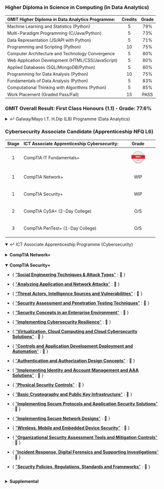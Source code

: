 ### Higher Diploma in Science in Computing (in Data Analytics)

| **GMIT Higher Diploma in Data Analytics Programme:**           | Credits | Grade   |
| :--------------------------------------------------------------|:-------:|:-------:|
| Machine Learning and Statistics (Python)                       | 5       | 79%     |
| Multi-Paradigm Programming (C/Java/Python)                     | 5       | 73%     |
| Data Representation (JS/API with Python)                       | 5       | 71%     |
| Programming and Scripting (Python)                             | 10      | 75%     |
| Computer Architecture and Technology Convergence               | 5       | 80%     |
| Web Application Development (HTML/CSS/JavaScript)              | 5       | 80%     |
| Applied Databases (SQL/MongoDB/Python)                         | 5       | 80%     |
| Programming for Data Analysis (Python)                         | 10      | 75%     |
| Fundamentals of Data Analysis (Python)                         | 5       | 83%     |
| Computational Thinking with Algorithms (Python)                | 5       | 85%     |
| Work Placement (Graded Pass/Fail)                              | 15      | PASS    |

### GMIT Overall Result: First Class Honours (1.1) - Grade: 77.6%

<details close>
	<summary>&#x21A9; Galway/Mayo I.T. H.Dip (L8) Programme (Data Analytics)</summary>

<!--
26/12/2021
"update repository ./mls-machine-learning-statistics - GMIT (Using Pandas with scikit-learn)."
-->
###### Machine Learning and Statistics { ["**mls**"](https://nbviewer.jupyter.org/github/SeanOhAileasa/mls-machine-learning-statistics/blob/main/mls-machine-learning-statistics.ipynb) : &#x1F4CC; } 

<!--
04/12/2021
"add repository ./mls-scikit-learn - An introduction to machine learning with scikit-learn."
-->
* { [``scikit-learn``](https://nbviewer.jupyter.org/github/SeanOhAileasa/mls-scikit-learn/blob/main/mls-scikit-learn.ipynb) : &#x1F6A7; }

	* { ["**Classification**"](https://nbviewer.org/github/SeanOhAileasa/pda-scikit-learn-classification/blob/main/pda-scikit-learn-classification.ipynb) : &#x1F6A7; }

	* { ["**Regression**"](https://nbviewer.org/github/SeanOhAileasa/mls-scikit-learn-regression/blob/main/mls-scikit-learn-regression.ipynb) : &#x1F6A7; }

	* { ["**Clustering**"](https://nbviewer.org/github/SeanOhAileasa/mls-scikit-learn-clustering/blob/main/mls-scikit-learn-clustering.ipynb) : &#x1F6A7; }

<!--
06/11/2021
"update repository ./mls-t-test - A t-test on some real-world data (sleep dataset). Overview of not just t-tests but an overview of the typical way to use statistics to do things like hypothesis testing (traditional old way of doing statistics)."
-->
* ``scipy-stats``
<!--
	* { ["**T-Test**"](https://nbviewer.org/github/SeanOhAileasa/mls-t-test/blob/main/mls-t-test.ipynb) : &#x1F6A7; }
-->
<!--
"add repository ./dcp-machine-learning-statistics - Statistical Thinking in Python (Part 1) (Graphical Exploratory Data Analysis)."
-->
* Supplemental Resources

	* { ["**DataCamp (Python)**"](https://nbviewer.org/github/SeanOhAileasa/dcp-python/blob/main/dcp-python.ipynb) : &#x1F6A7; } 

	* { ["**DataCamp (ML & Stats)**"](https://nbviewer.org/github/SeanOhAileasa/dcp-machine-learning-statistics/blob/main/dcp-machine-learning-statistics.ipynb) : &#x1F6A7; } 

<!--
"HOURS:1 - [README]: Complete and ready for submission."
-->
* End of Semester (Dec 2021):

	* { ["**Assessment**"](https://github.com/SeanOhAileasa/mls-scikit-learn-scipy-stats) : &#x1F4CC; }

<!--
09/01/2021
"update repository ./mpp-multi-paradigm-programming - GMIT Multi-Paradigm Programming module 30% MCS & written quiz completed."
-->
###### Multi-Paradigm Programming { ["**mpp**"](https://nbviewer.jupyter.org/github/SeanOhAileasa/mpp-multi-paradigm-programming/blob/main/mpp-multi-paradigm-programming.ipynb) : &#x1F4CC; }

<!--
20/12/2021
"update repository ./fubar-c - GMIT Multi-Paradigm Programming module Assessment: Link to repository mpp-multi-paradigm-programming."
-->
* { ["**C**"](https://nbviewer.jupyter.org/github/SeanOhAileasa/fubar-c/blob/main/fubar-c.ipynb) : &#x1F6A7; } 

<!--
"..."
-->
* { ["**Java**"](https://nbviewer.jupyter.org/github/SeanOhAileasa/fubar-java/blob/main/fubar-java.ipynb) : &#x1F6A7; }

<!--
22/12/2021
"update repository ./mpp-multi-paradigm-programming - GMIT Multi-Paradigm Programming module Assessment (Report) completed."
-->
* End of Semester (Dec 2021):

	* { ["**Assessment**"](https://nbviewer.org/github/SeanOhAileasa/mpp-multi-paradigm-programming/blob/main/mpp-multi-paradigm-programming.ipynb#Winter-21/22-Assessment) : &#x1F4CC; }

<!--
26/11/2021
"update repository ./drp-data-representation - Packages for APIs."
-->
###### Data Representation { ["**drp**"](https://nbviewer.jupyter.org/github/SeanOhAileasa/drp-data-representation/blob/main/drp-data-representation.ipynb) : &#x1F4CC; } 

<!--
05/01/2022
"update repository ./drp-app-server - Ooops password displayed (now changed). Updated: i. script db.py and ii. README."
-->
* { ["**App-server (``flask``)**"](https://nbviewer.org/github/SeanOhAileasa/drp-app-server/blob/main/drp-app-server.ipynb) : &#x1F4CC; }

<!--
26/11/2021
"update repository ./data-representation-courseware - Week 8 Quiz (Server side)." 
-->
* End of Semester (Dec 2021):

	* { ["**Assessment**"](https://github.com/SeanOhAileasa/data-representation-courseware) : &#x1F4CC; } 

###### Computational Thinking with Algorithms

<!--
22/05/2021
"update repository ./cta-analysing"
-->
* { ["**Analysing**"](https://nbviewer.jupyter.org/github/SeanOhAileasa/cta-analysing/blob/main/cta-analysing.ipynb) : &#x1F4CC; } 

<!-- 
23/08/2021
""
"update repository ./cta-recursion - Fix links."
-->
* { ["**Recursion**"](https://nbviewer.jupyter.org/github/SeanOhAileasa/cta-recursion/blob/main/cta-recursion.ipynb) : &#x1F4CC; } 

<!--
26/05/2021
"update repository ./cta-sorting"
-->
* { ["**Sorting**"](https://nbviewer.jupyter.org/github/SeanOhAileasa/cta-sorting/blob/main/cta-sorting.ipynb) : &#x1F4CC; } 

<!-- 
25/04/2021
"update repository ./cta-searching - Overview of binary search with performance comparison over linear search. Pseudocode along with iterative implementation (recursive implementation outstanding). Walkthrough of iterative and recursion approaches completed in Java."
-->
* { ["**Searching**"](https://nbviewer.jupyter.org/github/SeanOhAileasa/cta-searching/blob/main/cta-searching.ipynb) : &#x1F4CC; } 

<!--
26/05/2021
"add repository ./cta-benchmark-algorithms - Python application to benchmark five different sorting algorithms. In addition, the report introduces the algorithms chosen and discusses the results of the benchmarking process."
-->
* End of Semester (May 2021):

	* { ["**Project (pdf)**"](https://raw.githubusercontent.com/SeanOhAileasa/cta-benchmark-algorithms/main/Computational-Thinking-with-Algorithms-Project-2021.pdf) : &#x1F4CC; } 

		* { ["**Project (src)**"](https://github.com/SeanOhAileasa/cta-benchmark-algorithms) : &#x1F4CC; } 

###### Fundamentals of Data Analysis { ["**mls**"](https://nbviewer.jupyter.org/github/SeanOhAileasa/mls-machine-learning-statistics/blob/main/mls-machine-learning-statistics.ipynb) : &#x1F4CC; }

<!--
01/12/2021
"update repository ./fda-numerical - Exploratory Analysis."
-->
* Supplemental Resources

	* { ["**Numerical Reasoning**"](https://nbviewer.org/github/SeanOhAileasa/fda-numerical/blob/main/fda-numerical.ipynb) : &#x1F6A7; } 

* End of Semester (Dec 2020):

	* { ["**Tasks**"](https://nbviewer.jupyter.org/github/SeanOhAileasa/fda-tasks/blob/main/Fundamentals-of-Data-Analysis-Tasks-2020.ipynb) : &#x1F4CC; } 

	* { ["**Project**"](https://nbviewer.jupyter.org/github/SeanOhAileasa/fda-regression/blob/main/Fundamentals-of-Data-Analysis-Regression-2020.ipynb) : &#x1F4CC; } 

<!--
07/09/2021
"update repository ./fda-numerical - Simple averages."
-->

###### Programming for Data Analysis { ["**mls**"](https://nbviewer.jupyter.org/github/SeanOhAileasa/mls-machine-learning-statistics/blob/main/mls-machine-learning-statistics.ipynb) : &#x1F4CC; }

* End of Semester (Dec 2020):

	* { ["**Tasks**"](https://nbviewer.jupyter.org/github/SeanOhAileasa/pda-numpy-random/blob/main/Programming-for-Data-Analysis-Assignment-2020.ipynb) : &#x1F4CC; } 

	* { ["**Project**"](https://nbviewer.jupyter.org/github/SeanOhAileasa/pda-numpy-random-simulation/blob/main/Programming-for-Data-Analysis-Project-2020.ipynb) : &#x1F4CC; } 

###### Applied Databases

<!--
05/07/2021
"add repository ./adb-MySQL"
-->
* { ["**MySQL**"](https://nbviewer.org/github/SeanOhAileasa/adb-MySQL/blob/main/adb-MySQL.ipynb) : &#x1F4CC; }

<!--
06/07/2021
"add repository ./adb-mongodb"
-->
* { ["**MongoDB**"](https://nbviewer.org/github/SeanOhAileasa/adb-mongodb/blob/main/adb-mongodb.ipynb) : &#x1F4CC; }

* End of Semester (Aug 2020):

	* { ["**Project**"](https://github.com/SeanOhAileasa/adb-sql-mongodb) : &#x1F4CC; } 

</details>

### Cybersecurity Associate Candidate (Apprenticeship NFQ L6)

|Stage|**ICT Associate Apprenticeship Cybersecurity:**|&nbsp;&nbsp;&nbsp;&nbsp;&nbsp;&nbsp;&nbsp;&nbsp;Grade&nbsp;&nbsp;&nbsp;&nbsp;&nbsp;&nbsp;&nbsp;&nbsp;|
|:-----:| :-----------------------------------------------|:-----:|
| 1     | CompTIA IT Fundamentals+                        | [![PASS](https://github.com/SeanOhAileasa/SeanOhAileasa/blob/master/rc/comptia/comptia-it-fundamentals-itf-certification.png?raw=true)](https://www.credly.com/badges/d628d8c9-4469-47b1-98d3-cded57ab813b/public_url)|
| 1     | <br/>CompTIA Network+<br/><br/>                                |   WIP   |
| 1     | <br/>CompTIA Security+<br/><br/>                               |   WIP   |
| 2     | <br/>CompTIA CySA+ (2-Day College)<br/><br/>                   |   O/S   |
| 3     | <br/>CompTIA PenTest+ (1-Day College)<br/><br/>                |   O/S   |

<details open>
	<summary>&#x21A9; ICT Associate Apprenticeship Programme (Cybersecurity)</summary> <br/>

<details close>
	<summary><b>CompTIA Network+</b></summary>
<!--
21/01/2022
"add repository ./nkp-cloud-concepts - Cloud Concepts."
"add repository ./nkp-concepts-and-characteristics-of-networking - Concepts and Characteristics of Networking."
"add repository ./nkp-network-services - Network Services."
"add repository ./nkp-network-topologies - Network Topologies."
"add repository ./nkp-osi-layers - OSI Layers."
"add repository ./nkp-ports-and-protocols - Ports and Protocols."
"add repository ./nkp-subnetting-and-supernetting - Subnetting and Supernetting."
"add repository ./nkp-wireless-technologies - Wireless Technologies."
-->
<!--
22/01/2022
"add repository ./nkp-networking-devices - Networking Devices."
-->
<!--
24/01/2022
"add repository ./nkp-advanced-networking - Advanced Networking."
-->
<!--
25/01/2022
"add repository ./nkp-network-storage-virtualization - Network Storage and Virtualization."
-->
<!--
27/01/2022
"add repository ./nkp-wide-area-network - Wide Area Network."
"add repository ./nkp-documentation-diagram-types - Documentation and Diagram Types."
--->
<!--
02/02/2022
"add repository ./nkp-disaster-recovery - Disaster Recovery."
"add repository ./nkp-scanning-monitoring-patching - Scanning and Monitoring and Patching."
--->
<!--
05/02/2022
"add repository ./nkp-remote-access-methods - Remote Access Methods."
"add repository ./nkp-physical-security-devices - Physical Security Devices."
"add repository ./nkp-authentication-access-control - Authentication and Access Control."
--->
<!--
09/02/2022
"add repository ./nkp-wireless-security - Wireless Security."
-->
<!--
10/02/2022
"add repository ./nkp-network-attacks - Network Attacks"
"add repository ./nkp-network-device-hardening - Network Device Hardening."
--->
<!--
16/02/2022
"add repository ./nkp-mitigation-techniques - Mitigation Techniques."
-->
<!--
17/02/2022
"add repository ./nkp-network-service-issues - Network Service Issues."
"add repository ./nkp-network-troubleshooting - Network Troubleshooting."
-->
<!--
19/02/2022
"add repository ./nkp-network-troubleshooting-tools - Network Troubleshooting Tools."
"add repository ./nkp-wired-connectivity-issues - Wired Connectivity Issues."
"add repository ./nkp-cabling-solutions - Cabling Solutions."
"add repository ./nkp-wireless-connectivity-issues - Wireless Connectivity Issues."
"add repository ./nkp-policies-best-practice-guidelines - Policies and Best Practice Guidelines."
-->

<details open>
	<summary>Network Concepts &#x21A9;</summary>

- { ["**Ports and Protocols**"](https://github.com/SeanOhAileasa/nkp-ports-and-protocols) : &#x1F6A7; }

- { ["**OSI Layers**"](https://github.com/SeanOhAileasa/nkp-osi-layers) : &#x1F6A7; }

- { ["**Concepts and Characteristics of Networking**"](https://github.com/SeanOhAileasa/nkp-concepts-and-characteristics-of-networking) : &#x1F6A7; }

- { ["**Subnetting and Supernetting**"](https://github.com/SeanOhAileasa/nkp-subnetting-and-supernetting) : &#x1F6A7; }

- { ["**Network Topologies**"](https://github.com/SeanOhAileasa/nkp-network-topologies) : &#x1F6A7; }

- { ["**Wireless Technologies**"](https://github.com/SeanOhAileasa/nkp-wireless-technologies) : &#x1F6A7; }

- { ["**Cloud Concepts**"](https://github.com/SeanOhAileasa/nkp-cloud-concepts) : &#x1F6A7; }

- { ["**Network Services**"](https://github.com/SeanOhAileasa/nkp-network-services) : &#x1F6A7; }

- { ["**Cabling Solutions**"](https://github.com/SeanOhAileasa/nkp-cabling-solutions) : &#x1F6A7; }

<details close>
	<summary>Introduction to IP</summary>

- A Series of Moving Trucks <br/>
	- Road <br/>
		- Network Topology (Ethernet - DSL - Cable System) <br/>
	- Truck <br/>
		- Internet Protocol (IP) <br/>
			- OSI Layer 3 <br/>
				- Network <br/>
					- Routing Layer (IP Address - Router - Packet) <br/>
			- Ethernet Network <br/>
				- Ethernet Header <br/>
				- Ethernet Payload <br/>
					- IP Traffic <br/>
						- IP Payload <br/>
							- TCP (or UDP) [OSI Layer 4 - Transport] <br/>
								- TCP Payload <br/>
									- HTTP Data (ex. Web Browsing) <br/>
				- Ethernet Trailer <br/>
				![Image: Ethernet Network](https://github.com/SeanOhAileasa/SeanOhAileasa/blob/master/rc/nkp/ip-protocol-ethernet-network.png?raw=true) <br/>
	- Box <br/>
		- Encapsulated - Transmission Control Protocol (TCP) and User Datagram Protocol (UDP) <br/>
			- Multiplexing <br/>
				- Use Multiple Applications Simultaneously
		- Transmission Control Protocol (TCP) <br/>
		![Image: UDP](https://github.com/SeanOhAileasa/SeanOhAileasa/blob/master/rc/nkp/tcpiposi.png?raw=true) <br/>
			- Connection-oriented <br/>
				- Acknowledgement (``ACK``) <br/>
			- Reliable Delivery <br/>
				- Numbers the Data Sent <br/>
			- Flow Control <br/>
			![Image: TCP](https://github.com/SeanOhAileasa/SeanOhAileasa/blob/master/rc/nkp/tcp-data-ack.png?raw=true) <br/>	
		- User Datagram Protocol (UDP) <br/>
			- Connectionless <br/>
			- Unreliable Delivery <br/>
				- No Error Recovery <br/>
				- No Reording of Data or Retransmissions <br/>
			- No Flow Control <br/>
				- Sender determines amount of Data Transmitted <br/>
				![Image: UDP](https://github.com/SeanOhAileasa/SeanOhAileasa/blob/master/rc/nkp/udp-data.png?raw=true) <br/>			
		- Ports (Written on Box) <br/>
			- IPv4 Sockets <br/>
				- Information Sent <br/>
					- Server IP Address <br/>
						- Protocol (TCP or UDP) <br/>
							- Server Application Port Number <br/>
					- Client IP Address <br/>
						- Protocol (TCP or UDP) <br/>
							- Client Prot Number <br/>
			- Groups <br/>
				- Non-ephemeral (Non-Temporary - Permanent) <br/>
					- Server ("well known") <br/>
						- ``0 - 1023`` <br/>
				- Ephemeral (Temporary) <br/>
					- Client (Real-time) <br/>
						- ``1024 - 65535`` <br/>
			- TCP and UDP Ports Numbers 
				- ``0 - 65535`` <br/>
					- No Conflict <br/>
	- Data <br/>
		- Application <br/>
			- TCP versus UDP <br/>
	- Internet Control Message Protocol (ICMP) <br/>
		- Administration <br/>
			- Carried by IP <br/>
				- Not used for Data Transfer <br/>
					- Text Messaging between Devices (ex. Time-To-Live Expired) <br/>
</details>

<details close>
	<summary>Common Ports</summary>

- Telecommunication Network (Telnet) ``tcp/23`` <br/>
- Secure Shell (SSH) ``tcp/22`` <br/>
- Domain Name System (DNS) ``udp/53`` <br/>
- [Email Transfer] Simple Mail Transfer Protocol (SMTP) ``tcp/25``  <br/>
	- (Email Receive: IMAP4 ``tcp/143`` - POP3 ``tcp/110``) <br/>
- Secure File Transfer Protocol (SFTP) ``tcp/22``  <br/>
	- (Encrypted SSH Protocol as the underlying communication) <br/>
- File Transfer Protocol ``tcp/20`` (active mode data) ``tcp/21`` (control) <br/>
- Trival File Transfer Protcol ``udp/69``	 <br/>
- Dynamic Host Configuration Protocol (DHCP) ``udp/67`` ``udp/68`` <br/>
- Hypertext Transfer Protocol (HTTP) ``tcp/80``  <br/>
	- Hypertext Transfer Protocol Secure (HTTPS) ``tcp/443`` <br/>
- Simple Network Management Protocol (SNMP) ``udp/161`` <br/>
- Remote Desktop Protocol (RDP) ``tcp/3389`` <br/>
- Network Time Protocol (NTP) ``udp/123`` <br/>
- Session Initiation Protocol (SIP) ``tcp/5060`` ``tcp/5061`` <br/>
- Server Message Block (SMB) ``tcp/445`` <br/>
	(Common Internet File System - CIFS) <br/>
- [Email Receive] Post Office Protocol v3 (POP3) ``tcp/110`` <br/>
	- [Email Receive] Internet Message Access Protocol v4 (IMAP4) ``tcp/143`` <br/>
- Lightweight Directory Access Protocol (LDAP) ``tcp/389`` <br/>
	- Lightweight Directory Access Protocol Secure (LDAPS) ``tcp/636`` <br/>
- H.323 ``tcp/1720`` <br/>
</details>

<details close>
	<summary>Understanding Open Systems Interconnection (OSI) Model</summary>

- OSI Protocol Suite (OSI Model built based on these OSI Protocols) <br/>
	- Guide [thus the term "Model"] <br/>
		- The OSI Model <br/>
			- Layer 1 Physical Layer [``!=``Protocols] <br/>
				- Network Physics [Signaling / Cabling / Connectors] - [NIC - Cable - Hub] <br/>
					- Problems <br/>
						- Fix Cabling - Punch-downs <br/>
						- Run Loopback Test - Test and/or replace Cables - Swap Adapter Cards <br/>
			- Layer 2 Data Link Layer ["switching"] - [Frame - MAC Address - EUI-48 - EUI-64 - Switch] <br/>
				- Network Basic Language [Foundation of Communication] <br/>
				- Data Link Control (DLC) Protocols <br/>
					- Media Access Control (MAC) Address on an Ethernet Network <br/>
			- Layer 3 Network Layer ["routing"] - [IP Address - Router - Packet] <br/>
				- Internet Address (IP) <br/>
					- Fragments Frames [Traverse different Networks]
					- IP Fragmentation <br/>
						- Multiples of ``8``
							- No. Fragmentation offset bits in IP Header <br/>
			- Layer 4 Transport Layer ["post office"] - [TCP Segment - UDP Datagram] <br/>
				- Parcels & Letters <br/>
				- Transmission Control Protocol (TCP) or User Datagram Protocol (UDP) <br/>
			- Layer 5 Session Layer - [Control Protocols - Tunnelling Protocols] <br/>
				- Communication Management between Devices [Start / Stop / Restart] <br/>
					- Duplex [Full / Half] <br/>
			- Layer 6 Presentation Layer [Often combined with Application Layer] - [SSL / TLS] <br/>
				- Character Encoding <br/>
				- Application Encryption <br/>
			- Layer 7 Application Layer [User Sees] <br/>
				- HTTP <br/>
				- FTP <br/>
				- DNS <br/>
				- POP3 <br/>
	        ![Image: OSI Model](https://github.com/SeanOhAileasa/SeanOhAileasa/blob/master/rc/nkp/osi-model.png?raw=true) <br/>			
			- Wireshark <br/>
</details>

<details close>
	<summary>Introduction to Ethernet</summary>

- Small Office/Home Office (SOHO) Local Area Network (LAN) <br/>
- Enterprise Network <br/>
- Ethernet Frame [Packet Analyser] <br/>
	- Preamble [``7`` bytes] <br/>
		- ``101010...`` <br/>
	- Start Frame Delimiter (SFD) [``1`` byte] <br/>
		- ``1010101011`` <br/>
	- Destination MAC Address [``6`` bytes] <br/>
	- Source MAC Address [``6`` byte] <br/>
	- Type [EtherType] - [``2`` bytes] <br/>
	- Payload - [``46-1500`` bytes] <br/>
		- IP - TCP (or UDP) <br/>
	- Frame Check Sequence (FCS) <br/>
		- CRC - Checksum of Frame <br/>
- Media Access Control (MAC) Address <br/>
	- Physical Address of Network Adaptor <br/>
		- Unique to a Device <br/>
	- 48-bits [``6`` bytes] - [Hexadecimal] <br/>
		- Organisationally Unique Identifier (OUI) [1st Half] <br/>
			- Manufacturer <br/>
		- Network Interface Controller-Specific [2nd Half] <br/>
			- Serial No. <br/>
- Connect Ethernet Device to a Network <br/>
	- Configuration Parameters <br/>
		- Duplex <br/>
			- Half-duplex <br/>
				- Device ``!=`` Send/Receive Simultaneously <br/>
					- Send Only or Receive Only <br/>
				- Hub - [All Traffic to All Devices] <br/>
					- Communicate Simultaneously <br/>
						- Frames create a Collision <br/>
							- Wait Random Time <br/>
								- Retry Communication <br/>
						- CSMA/CD [``!=`` Used Today] <br/>
							- CS (Carrier Sense) <br/>
								- Ethernet Adaptor Listens for available Carrier <br/>
									- Send Frame to Network <br/>
							- MA (Multiple Access) <br/>
								- ``>1`` Devices on Network <br/>
							- CD (Collision Detect) <br/>
								- Communicate Simultaneously [Collision] <br/>
									- Identify Collision <br/>
										- Transmit a Jam Signal [Everyone Knows] <br/>
										- Wait Random Time <br/>
				- Switch Interfaces <br/>
					- Usually only when Connecting another Half-duplex Device <br/>
			- Full-duplex  <br/>
				- Device ``==`` Send/Receive Simultaneously <br/>
					- Switch + Endstation Configured Correctly <br/>
				- Switch Interface <br/>
					- Determines Intelligently Traffic <br/>
						- Source creates Ethernet Frame [MAC Address] <br/>
							- Frame to Switch <br/>
								- Lookup Function [MAC in Table] <br/> 
				- Wireless  <br/>
					- CSMA/CA (Collison Avoidance) <br/>
						- Collision Detection not Possible <br/>
							- Sending Station <br/>
								- ``!=`` "hear" other Station <br/>						 
						- Hidden Node Problem <br/>
							- Station A can hear the Access Point <br/>
								- Station B can hear the Access Point <br/>
									- Station A cannot hear Station B <br/>
						- Send Data <br/>
							- Ready to Send (RTS) <br/>
								- "I'm Ready" <br/>
							- Clear to Send (CTS) <br/>
								- "You're Clear" <br/>
</details>

<details close>
	<summary>Network Switching Overview</summary>

- Switching <br/>
	- Forwarding or Dropping Frames  <br/>
		- Based on Destination MAC Address <br/>
	- Constantly Update [Table - from Source] <br/>
		- MAC Addresses <br/>
		- Associated Interfaces <br/>
	- Prevent Network Loops  <br/>
		- Spanning Tree Protocol (STP) <br/>
- Frame Switching <br/>
	- Fast Ethernet ``F``  <br/>
		- Slot (Card) ``F#``  <br/>
			- Interface (Device) ``F#/#`` [MAC Address] <br/>
	- Table [within Switch] <br/>
		- List of seen MAC Addresses <br/>
		- List of associated Output Interfaces <br/>
- Frame Switching between Switches <br/>
	- Independent Table (each Switch) <br/>
		- List of MAC Addresses <br/>
		- List of Output Interfaces <br/>
- Learn the MACs (Incoming Traffic - Note Source) <br/>
	- Flooding Unknown MACs <br/>
		- Send Frame to All <br/>
	- No Flooding of MACs <br/>
- Address Resolution Protocol (ARP) <br/>
	- Broadcast [Determine MAC Address based on IP Address] <br/>
		- Packet Analyzer <br/>
		- Command Line ``arp -a`` <br/>
</details>

<details close>
	<summary>Collision Domains and Broadcast Domains</summary>

- Collision Domains [Half-duplex Networks] <br/>
	- Collision [Hub] <br/>
		- Normal Process (Network Communication) <br/>
	- CSMA/CD <br/>
		- Carrier Sense Multiple Access (CSMA) <br/>
			- Network Stations Listening <br/>
				- Determine if able to Communication <br/>
		- Collison Detection (CD) <br/>
			- Network Stations recognise Collision Occurred <br/>
				- Clear Network [Sending Jam Signal] <br/>
					- Retransmit <br/>
	- Historial Footnote [One Big Segment] <br/>
		- Coax Network <br/>
			- Stations Connected on same Cable <br/>
		- Ethernet Hub <br/>
			- Stations Connected to Central Device <br/>
	- Segment different Networks (Segment out Collision Domains) <br/>
		- Switch (or Bridge) <br/>
			- Each side of Switch a different Collision Domain <br/>
	- Modern Footnote <br/>
		- Switch (Collision Domains Removed) <br/>
			- Full-duplex <br/>
				- Stations can Send / Receive Simultaneously <br/>
					- No Concern of a Collision <br/>
					![Image: Collision Domains](https://github.com/SeanOhAileasa/SeanOhAileasa/blob/master/rc/nkp/collision-domains.png?raw=true) <br/>
- Broadcast Frames (Different to Collisions) [Necessary Evil] <br/>
	- Send Broadcast Address <br/>
		- Spread the Word (All must Know) <br/>
			- Address Resolution Protocol (ARP) Requests <br/>
			- Operating System Notifications <br/>
			- Some Dynamic Routing Protocols <br/>
				- Advertise Available Network Routes <br/>
- Broadcast Domains <br/>
	- Switch Network [Switch / Bridge] <br/>
		- All See Broadcast <br/>
	- Router <br/>
		- Separating Network <br/>
			- Block Broadcast <br/>
	- Segment Network 
		- Segmenting Broadcasts [Particular Broadcast Domain] <br/>
		![Image: Broadcast Domains](https://github.com/SeanOhAileasa/SeanOhAileasa/blob/master/rc/nkp/broadcast-domains.png?raw=true) <br/>
</details>

<details close>
	<summary>Unicasts and Broadcasts and Multicasts</summary>

- Unicast [One Station to One Station] <br/>
	- One-to-One Relationship <br/>
		- Web Browsing Session <br/>
		- File Transfers <br/>
	- Scale Issues <br/>
		- Not Optimal for Streaming Media <br/>
- Broadcast [One Station to All at Once] <br/>
	- Broadcast Domain [Limit Scope - Subnet] <br/>
		- Routing Updates & OS Communication <br/>
		- IPv4 <br/>
			- Address Resolution Protocol ``ARP`` Request <br/>
		- Broadcast Frames <br/>
			- Slow Network Performance <br/>
		- IPv6 [``!=`` Broadcast] <br/>
			- Multicast [Compromise between Unicast & Broadcast] <br/>
				- One-to-Many Relationship [Delivery to Interested Systems] <br/>
					- Multimedia Delivery <br/>
					- Stock Exchanges <br/>
				- Specialised [Limited Scope] <br/>
					- Scale Issues <br/>
						- Infrastructure Devices <br/>
							- Understand Multicast <br/>
						- End-devices <br/>
							- Subscribe / View Multicast Information] <br/>
</details>

<details close>
	<summary>Protocol Data Unit (PDU)</summary>

- Unit of Information (Transmission) [Sent at a particular OSI Layer] <br/>
	- Switch <br/>
		- PDU <br/>
			- Ethernet <br/>
				- Frame of Data [No Knowledge of its Contents] <br/>
	- IP <br/>
		- PDU <br/>
			- Packet of Data <br/>
	- TCP <br/>
		- PDU <br/>
			- TCP Segment <br/>
	- UDP <br/>
		- PDU <br/>
			- UDP Datagram <br/>
- Source to Destination <br/>
	- Encapsulation <br/>
		- OSI Layer [7, 6, & 5] <br/>
			- Data Associated with Application <br/>
		- OSI Layer [4]  <br/>
			- Add TCP Header <br/>
				- PDU Included (within TCP Packet) [Contains Application Information] <br/>
		- OSI Layer [3]  <br/>
			- Add IP Header <br/>
				- PDU Included [Contains TCP Header & Application Information]
		- OSI Layer [2] <br/>
			- MAC Addresses (Encapsulate Data Link Frame) <br/>
		- OSI Layer [1]  <br/>
			- Send Across the Network <br/>
	- Decapsulation [Frame on other side of Network] <br/>
		- OSI Layer [2] <br/>
			- Data Link Frame <br/>
				- Strip off Headers [Frame Header / IP Header / TCP Header] <br/>
					- Application PDU for Destination <br/>
					![Image: PDU](https://github.com/SeanOhAileasa/SeanOhAileasa/blob/master/rc/nkp/pdu-encapsulation-decapsulation.png?raw=true) <br/>
- Maximum Transmission Unit (MTU) <br/>
	- Determines Maximum Size of IP Fragment sent across Network <br/>
		- Without Fragmenting the Data <br/>
	- Fragmentation [Negative Impact on Communication Efficiency] <br/>
		- Takes Time [Fragment Packet into Smaller Pieces] <br/>
		- Lose Fragments [Loses Entire Packet] <br/>
			- Retransmit all Fragments <br/>
		- Sometimes Do Not Know its Happening <br/>
			- MTU Size Unknown [One End of Network to the Other] <br/>
				- Commonly Automated when Session is Established <br/>
					- Internet Control Message Protocol (ICMP) Filtered [Often Inaccurate] <br/>
						- Requiring Manual Configuration [MTU Values] <br/>
		- Build Ethernet Frame (Fragmentation affects the Information) <br/>
			- TCP Data [1460 bytes]  <br/>
				- TCP Header [20 bytes] <br/>
					- IP Header [20 bytes] <br/>
			- Wrap Ethernet  <br/>
				- [14 bytes - Header] <br/>
				- [4 bytes - Frame Check Sequence FCS] <br/>
			- Tunnel over Different Connection [VPN] <br/>
				- Hit Maximum Size (Ethernet Frame) [1500 bytes] <br/>
					- Fragment Data before sending through Tunnel <br/>
					![Image: Build Ethernet Frame](https://github.com/SeanOhAileasa/SeanOhAileasa/blob/master/rc/nkp/build-ethernet-frame.png?raw=true) <br/>
						- Fragments always mulitiples of ``8`` [# of Fragmentation Offset bits in IP Header] <br/>
	- Troubleshooting <br/>
		- Size usually Configured Once (not changed often) [Network Infrastructure Based] <br/>
		- Concern for Tunneled Traffic [VPN] <br/>
			- Additional Headers [Around the IP Information] <br/>
				- Now too Large for Ethernet Network [Requiring Fragmentation] <br/>
		- Applications that do not want its Data Fragmented <br/>
			- Don't Fragment (DF) <br/>
				- Special bit in IP Header [Do Not Fragment] <br/>
					- Message through Internet Control Message Protocol (ICMP) [DF Set] <br/>
			- Configure MTU [Without Fragmentation] <br/>
				- ``ping`` [Start with Maximum Size of ``1500`` bytes - Keep Lowering] <br/>
					- Maximum size of IP Packet [ICMP Header (``8`` bytes) & IP Header (``20`` byte) = ``1472``] <br/>
						- ``ping -f -l 1472 <ip address>`` [Windows] <br/>
							- ``-f`` <br/> 
								- ``!=`` Fragment <br/>
							- ``-l`` <br/>
								- Specify Link [``1472``] <br/>
							- ``<ip address>`` <br/>
								- Device on other side of the Communication <br/>
</details>

<details close>
	<summary>Network Segmentation</summary>

- Local Area Network <br/>
	- Physical <br/>
		- Group of Devices in the same Broadcast Domain <br/>
			- Switches (x2) <br/>
				- Broadcast Domains (x2) [Devices not aware of other Switches] <br/>
					- Segmentation via Physical Devices [No VLAN] <br/>
						- Difficult to Scale <br/>
						![Image: Devices in Same Broadcast Domain (Physical)](https://github.com/SeanOhAileasa/SeanOhAileasa/blob/master/rc/nkp/physical-segmentation.png?raw=true) <br/>
	- Logical [Segmentation within Switch] <br/>
		- Virtual LAN (VLAN) [Separated Logically] <br/>
		![Image: Devices in Same Broadcast Domain (Logical)](https://github.com/SeanOhAileasa/SeanOhAileasa/blob/master/rc/nkp/logical-segmentation.png?raw=true) <br/>
			- Configuration <br/>
				- Multiple Switches <br/>
					- Trunk [Physical Connection between Switches] <br/>
						- Transmit Multiple VLANs across Trunk <br/>
							- Standard ``802.1Q`` [``.1Q`` Trunk] <br/>
							![Image: VLAN Trunking](https://github.com/SeanOhAileasa/SeanOhAileasa/blob/master/rc/nkp/trunk.png?raw=true) <br/>
		- Ethernet Frame [Normal Frame] <br/>
			- Packet Analyser <br/>
				- Preamble [``7`` bytes] <br/>
					- ``101010...`` <br/>
				- Start Frame Delimiter (SFD) [``1`` byte] <br/>
					- ``1010101011`` <br/>
				- Destination MAC Address [``6`` bytes] <br/>
				- Source MAC Address [``6`` byte] <br/>
				- Type [EtherType] - [``2`` bytes] <br/>
				- Payload - [``46-1500`` bytes] <br/>
					- IP - TCP (or UDP) <br/>
				- Frame Check Sequence (FCS) <br/>
					- CRC - Checksum of Frame <br/>	
			- Identify Frame Source & Destination [Fit VLAN Information within Frame] <br/>
				- Add VLAN Field [Sending Information over Trunk] <br/>
					- VLAN Header [Specify Destination VLAN] <br/>
						- Packet Analyser [``12`` bits = 4094 VLANs] <br/>
						- Cisco Switches <br/>
							- Normal Range [``1`` to ``1005``] <br/>
							- Extended Range [``1006`` to ``4094``] <br/>
						- Other Switches [``1`` to ``4094``] <br/>
						- Reserved VLAN Numbers [``0`` & ``4095``] <br/>
							- Cannot Specify as separate VLANs on Switch <br/>
			- Trunking Process <br/>
				- Information sent to the ``.1Q`` Interface <br/>
					- Add VLAN Information to the Frame <br/>
						- Sent across Trunk <br/>
				- Other Side VLAN Tag taken out of Frame <br/>
					- Sent to appropriate VLAN <br/>
			- Trunk [No Longer Used]  <br/>
				- Inter-Switch Link (ISL) <br/>
</details>

<details close>
	<summary>Spanning Tree Protocol</summary>

- Ethernet Switches [Connect via Single Cable] <br/>
	- Second Cable [Creates Loop between both Switches] <br/>
		- No Counting Mechanism at the MAC Layer [Until Cable Pulled out of a Switch] <br/>
			- Sending Traffic back and forth Forever <br/>
				- Break Network <br/>
- Loop Protection <br/>
	- Spanning Tree Protocol (STP) <br/>
		- Standards <br/>
			- ``802.1D`` <br/>
		- Prevent Loops (Bridged [Switched] Networks) <br/>
			- MAC Layer <br/>
		- Port Configured to use STP <br/>
			- States <br/>
				- Blocking <br/>
					- ``!=`` Forwarding to Prevent Loop <br/>
				- Listening <br/>
					- ``!=`` Forwarding & Cleaning the MAC Table <br/>
				- Learning <br/>
					- ``!=`` Forwarding & Adding to the MAC Table <br/>
				- Forwarding <br/>
					- Data Passes Through (Fully Operational) <br/>
				- Disabled <br/>
					- Administrator Turns Off Port <br/>
		- Configured (Automatically - May take Longer Path Traversal) Interfaces <br/>
			- Root Switch [x1 on any STP Network] <br/>
				- Root Port (RP) <br/>
					- Other Switches [Interface closest to Root Switch designated Root Port] <br/>
						- Allows Traffic to Traverse Particular Interface <br/>
							- Other Interface <br/>
								- Traffic Allowed to Traverse <br/>
									- Designated Port (DP) <br/>
							- Port STP Disabled [Prevent Loop] <br/>
								- Blocked Port (BP) <br/>
								![Image: STP Network](https://github.com/SeanOhAileasa/SeanOhAileasa/blob/master/rc/nkp/stp-network.png?raw=true) <br/>
		- Switch Fails or Link Disconnected <br/>
			- Converge Network & Restructure Devices [Reconfigure through STP] <br/>
				- Maintains Loop Free Environment <br/>
					- Convergence Process [Network Back] <br/>
						- ``30`` to ``50`` Seconds <br/>
				![Image: Switch or Link Fails then STP Reconfigures](https://github.com/SeanOhAileasa/SeanOhAileasa/blob/master/rc/nkp/link-broken-stp-reconfigure.png?raw=true) <br/>
	- STP Updated <br/>
		- Rapid Spanning Tree Protocol (RSTP) <br/>
			- Standard <br/>
				- ``802.1w`` <br/>
					- Convergence Process [Network Back] <br/>
						- 	``6`` Seconds <br/>
					- Backwards-compatible with ``802.1D`` STP [Mix in Network] <br/>
					- Update not Wholesale Change <br/>
</details>

<details close>
	<summary>Switch Interface Properties</summary>

- Interface Configuration <br/>
	- Ethernet <br/>
		- Speed [10 / 100 / 1000 or Faster Ethernet] & Duplex [Half / Full] <br/>
			- Setting must Match at both Sides [Automatic or Manual] <br/>
		- IP Address [Particular Interface] <br/>
			- Layer 3 Interfaces [on a Router] <br/>
			- VLAN Interfaces [Access to particular VLAN on a Switch] <br/>
			- Management Interfaces <br/>
			- Workstation <br/>
				- IP Address <br/>
				- Subnet Mask / CIDR Block <br/>
				- Default Gateway <br/>
				- DNS (Optional) <br/>
	- Switch <br/>
		- VLAN Interface [Determine Membership] <br/>
			- Assign VLAN # to Interface Connected to Device [Port assigned a VLAN] <br/>
		- Designated Trunk Interfaces <br/>
			- Specify as a Trunk Interface [Connecting Switches Together] <br/>
			- Specify VLANs allowed to Communicate via Trunk <br/> 
		- Switch Tagged Frame [Information] <br/>
			- VLAN Number <br/>
				- VLAN Tag Removed from Frame on other Side <br/> 
					- Frame Placed on the Proper VLAN <br/>
		- Switch Untagged Frame <br/>
			- Send Management Frames [Common] <br/>
				- Default or Native VLAN <br/>
					- Traffic on particular VLAN ``!=`` Tag Added going across Trunk <br/>
					![Image: Trunk](https://github.com/SeanOhAileasa/SeanOhAileasa/blob/master/rc/nkp/trunk.png?raw=true) <br/>
		- Demilitarised Zone (DMZ) [Additional Layer of Security] <br/>
			- Access from Outside [Access Certain Resources within DMZ] <br/>
				- Prevents Access to Internal Network [Devices] <br/>
				![Image: Demilitarised Zone](https://github.com/SeanOhAileasa/SeanOhAileasa/blob/master/rc/nkp/dmz.png?raw=true) <br/>
		- Ethernet Cable [Switch Power over Ethernet (PoE)] <br/>
			- Data Connection <br/>
				- Power [x1 Wire for Network & Electricity] <br/>
					- Power over Ethernet (PoE) [Power Difficulty due to Location] <br/>
						- VoIP Phone <br/>
						- Wireless Access Point (AP) <br/>
						- Remote Camera [Security] <br/>
					- Switch provides Power [Power over Ethernet (PoE)] <br/>
						- Endspan Power over Ethernet Connection [Built-in Power] <br/>
						- Switch ``!=`` Power over Ethernet (PoE) Capability <br/>
							- Midspan [Power Injector in the Middle of the Communication] <br/>
						- Power Modes [Power over Ethernet (PoE)] <br/>
							- A <br/>
								- Power on same Wires used for Data <br/>
							- B <br/>
								- Spare Wires used for the Power <br/>
						- Specification [PoE] <br/>
							- PoE IEEE ``802.3af-2003`` <br/>
								- Original [Part of ``802.3`` Ethernet Standard] <br/>
								- DC Power [Over PoE Connection] <br/>
									- ``15.4W`` <br/>
									- ``350mA`` [Maximum Current] <br/>
							- PoE+ IEEE ``802.3at-2009`` <br/>
								- Updated [Part of ``802.3`` Ethernet Standard)] <br/>
								- DC Power [Over PoE Connection] <br/>
									- ``25.5W`` <br/>
									- ``600mA`` [Maximum Current] <br/>
	- Port Mirroring <br/>
		- Connect Monitoring Device [Switch Port Analyser (SPAN)] <br/>
			- Traffic Examination [Copy] <br/>
				- Send to Monitoring Device <br/>
		- Intrusion Prevention System (IPS) <br/>
			- Configure IPS Switch [Be a Port Mirror (SPAN Port)] <br/>
				- Create Tapped Connection [Copy] <br/>
					- Data to Destination <br/>
					- Copy of Data sent to IPS <br/>
</details>

<details close>
	<summary>Static and Dynamic Routing</summary>

- Send IP Packets [Across Network] <br/>
	- Forwarding Decisions [Based on Destination IP Address] <br/>
- Routing [Knows the Next Step] <br/>
	- Packet asks for Directions [Every Hop Along the Way] <br/>
		- Directions (Steps) held in a Routing Table <br/>
	- Static Routing [Define List of Available Routes] <br/>
		- Administrator Define the Routes Manually <br/>
			- Advantages <br/>
				- Small/Simple Network [Easier if Statically Routed] <br/>
				- No Overhead from Routing Protocols <br/>
					- CPU <br/>
					- Memory <br/>
					- Bandwidth <br/>
				- Remote Sites [Sub Networks] <br/>
					- One way to send Data <br/>
				- Consider to be Secure  <br/>
					- No Routing Protocols Analysing how Traffic is Forwarded <br/>
			- Disadvanges <br/>
				- Difficult to Administer on Larger Networks <br/>
				- No Automatic Method to prevent Routing Loops <br/>
				- Link down (Network Change) requires Manual Reconfiguration <br/>
					- No Automatic Routing if Outage Occurs <br/>
		- Configuration [x2 Static Routes] <br/>
			- Table Update [Perspective of Particular Router (Router 1)] <br/>
				- Network Address (Sam) [Route] <br/>
					- ``10.10.20.0/24`` [Network of Jack] <br/>
						- Router Address [Next Hop] <br/>
							- ``10.10.40.2/24`` [Hop to Jack] <br/>					
					- ``10.10.30.0/24`` [Network of Teal'c] <br/>
						- Router Address [Next Hop] <br/>
							- ``10.10.50.2/24`` [Hop to Teal'c] <br/>
				![Image: Static Routes](https://github.com/SeanOhAileasa/SeanOhAileasa/blob/master/rc/nkp/static-routes.png?raw=true) <br/>
	- Dynamic Routing <br/>
		- Routers Send Updates [(Almost) Real-time] <br/>
			- Advantages <br/>
				- No Manual Route Calculations or Management <br/>
				- New Routers Populated Automatically <br/>
				- Very Scalable <br/>
			- Disadvantages <br/>
				- Uses bandwidth to send Updates <br/>
					- Overhead Required [CPU - Memory - Bandwidth] <br/>
				- Requires Some Inital Configuration <br/>
		- Configuration [Automatic] <br/>
			- Remote Routers <br/>
				- Send Routing Update [All other Routers] <br/>
					- Receiving Router [Table (Routing) Automatically Updated] <br/>
						- Routing Information Protocol Version 2 (RIPv2) Update <br/>
	- Gateway of Last Resort <br/>
		- Default Route [Special Static Route] <br/>
			- Configured inside Router <br/>
				- No Match <br/>
					- Then Send this Way <br/>
			- Router make no Traffic Routing Decisions <br/> 
				- Remote Site [Common] <br/>
					- Traffic [One-way] <br/>
						- Traffic Inside [Send Traffic Outside] <br/> 
						- Traffic Outside [Send Traffic Inside] <br/>
</details>

<details close>
	<summary>Interior Gateway Protocol (IGP) and Exterior Gateway Protocol (EGP)</summary>

- Interior Vs. Exterior <br/>
	- Autonomous System (AS) <br/>
		- Existing as an Independent Entity [Independent Network] <br/>
			- Group of IP Addresses under Common Control [IP Networks] <br/>
		- Point of Reference <br/>
			- Networks inside of our Control <br/>
			- Networks outside of our Control <br/>
- Interior Gateway Protocol (IGP) <br/>
	- Within Single Automous System (AS) [Internal] <br/>
		- ``!=`` Route between AS [Outside of our Control] <br/>
	- IPv4 [Dynamic Routing Protocols] <br/>
		- Open Shortest Path First Version 2 (OSPFv2) <br/>
		- Routing Information Protocol Version 2 (RIPv2) <br/>
		- Cisco Networks <br/>
			- Enhanced Interior Gateway Routing Protocol (EIGRP) <br/>
	- IPv6 [Dynamic Routing Protocols] <br/>
		- Open Shortest Path First Version 3 (OSPFv3) <br/>
		- Routing Information Protocol next generation (RIPng) <br/>
		- Enhanced Interior Gateway Routing Protocol (EIGRP) for IPv6 <br/>
- Exterior Gateway Protocol [Route Between AS] <br/>
	- Leverages IGP at the AS to handle Local Routing <br/>
	- Border Gateway Protocol (BGP) [Routing Protocol] <br/>
		- Connect to Internet <br/>
- Interior & Exterior Routing <br/>
	- Autonomous System (x4) <br/>
		- Running Protocols <br/>
			- Routing Information Protocol (RIP) <br/>
			- Enhanced Interior Gateway Routing Protocol (EIGRP) <br/>
			- Open Shortest Path First (OSPF) <br/>
			- Routing Information Protocol Version 2 (RIPv2) <br/>
		- Communicate Outside AS <br/>
			- Using Exterior Protocol [Border Gateway Protocol (BGP)] <br/>
				- Internet Connection <br/>
				- All Device [Route from One Side to the Other]  
				![Image: Border Gateway Protocol (BGP)](https://github.com/SeanOhAileasa/SeanOhAileasa/blob/master/rc/nkp/bgp.png?raw=true) <br/>
</details>

<details close>
	<summary>Dynamic Routing Protocols</summary>

- Routing Network [Use a Dynamic Routing Protocol] <br/>
	- Communicates between Routers [Know All Available Routes] <br/>
		- Provide Subnet Information to the Routers <br/>
- Determine Best Path (based on Gathered Information) [Forward Traffic] <br/>
	- Outage (Link Down) Reconverge [Build new Routes] <br/>
		- Update Routes <br/>
			- Every Dynamic Routing Protocol has different Convergence Process <br/>
- Router Determines Traffic Path <br/>
	- List Best Routes to Worst Routes <br/>
		- Distance [Hops] <br/>
			- Algorithm [Formula] <br/>
				- Distance-ventor Routing Protocols <br/>
					- ``#`` of Hops <br/>
						- Vector [Distance] <br/>
					- Usually Automatic <br/>
						- Very Little Configuration <br/>
					- Good for Smaller Networks <br/>
						- ``!=`` Scale to very Larget Networks <br/>
					- Standard <br/>
						- Routing Information Protocol (RIP) <br/>
						- Routing Information Protocol Version 2 (RIPv2) <br/>
						- Enhanced Interior Gateway Routing Protocol (EIGRP) [Cisco] <br/>
					- ``!=`` Speed <br/>
						- Lowest Hops to Destination [Sam: ``R2`` ``R1``] <br/> 
						![Image: Distance-vector Routing](https://github.com/SeanOhAileasa/SeanOhAileasa/blob/master/rc/nkp/distance-vector-routing-protocol.png?raw=true) <br/>
		- Link State [Quality] <br/>
			- Algorithm [Formula] <br/>
				- Link-state Routing Protocols <br/>
					- Connection Quality <br/>
						- Information Passed (Routers) related to current Connectivity <br/>
							- Up [Can Get There] <br/>
							- Down [Cannot Get There] <br/>
					- Considers Speed of Link <br/>
						- Faster Link gets Higher Priorty <br/>
					- Very Scalable <br/>
						- Used most often in Large Networks <br/>
					- Standard <br/>
						- Open Shortest Path First (OSPF) <br/>
					- ``!=`` Distance <br/>
						- Fastest Connection to Destination [Sam: ``R2`` ``R3`` ``R1``] <br/>
						![Image: Link-state Routing](https://github.com/SeanOhAileasa/SeanOhAileasa/blob/master/rc/nkp/link-state-routing-protocol.png?raw=true) <br/>
		- Hybrid Routing Protocols <br/>
			- Combined Distance-vector and Link-state <br/>
				- Border Gateway Protocol (BGP) <br/>
					- Route based on Paths or Network Policies or Configured Rule-sets <br/>
- Environment [Dynamic Routing Protocol to Use] <br/>
	- Convergence [Rebuilding Routes (Outage or Link Down)] <br/>
		- Time <br/>
	- Standard Protocols <br/>
		- Routing Information Protocol (RIP) [Distance-vector] <br/>
		- Open Shortest Path First (OSPF) [Link-state] <br/>
	- Proprietary Protocols <br/>
		- Enhanced Interior Gateway Routing Protocol (EIGRP) [Cisco] <br/>
</details>

<details close>
	<summary>IPv4 and IPv6 Addressing</summary>

- TCP/IP [Network Protocol of Choice] <br/>
	- Devices assigned Unique IP Address <br/>
		- Combined with Subnet Mask <br/>
			- Local Device to Determine what IP Subnet its Lives <br/>
			- Not Transmitted across the Network [Local Device] <br/>
- IP Address [``!=`` Single Address] <br/>
	- Combination of Network ID and Host ID <br/>
		- Subnet Mask Determines (via IP Address) the Network and Host <br/>
			- Just as Important as the IP Address <br/>
	- OSI Layer 3 Addresses <br/>
		- IPv4 (Internet Protocol version 4) <br/>
			- 32-bit Address <br/>
			![Image: IPv4 Address](https://github.com/SeanOhAileasa/SeanOhAileasa/blob/master/rc/nkp/ipv4-address.png?raw=true) <br/>
		- IPv6 (Internet Protocol version 6) <br/>
			- 128-bit Address [340 Undecillion] <br/>
			![Image: IPv4 Address](https://github.com/SeanOhAileasa/SeanOhAileasa/blob/master/rc/nkp/ipv6-address.png?raw=true) <br/>
			- Compression <br/>
				- Group Zeros [Abbreviated ``::`` (x1 Only)] <br/>
				- Leading Zeros Optional <br/>
				![Image: IPv4 Address](https://github.com/SeanOhAileasa/SeanOhAileasa/blob/master/rc/nkp/ipv4-address-compression.png?raw=true) <br/>
</details>

<details open>
	<summary>Configuring IPv6</summary>

- Dual-stack Routing [Common Implementation] <br/>
	- Dual-stack IPv4 & IPv6 [Protocols ``!=`` Talk to Each Other] <br/>
		- Run at the same Time [OSI Layer 3 Device] <br/>
	- IPv4 <br/>
		- Configured with IPv4 Addresses [Subnet Masks / DNS etc] <br/>
		- Maintains an IPv4 Routing Table <br/>
		- Router <br/>
			- Uses IPv4 Dynamic Routing Protocols <br/>
	- IPv6 [Same Device with Separate Configuration Area] <br/>
		- Configured with IPv6 Addresses [Subnet Masks / DNS etc] <br/>
		- Maintains a separate IPv6 Routing Table <br/>
		- Router <br/>
			- Uses IPv4 Dynamic Routing Protocols <br/>	
- ``!=`` Networks Upgraded [Parts with Support for IPv6] <br/>
	- Tunnel IPv4 into IPv6 [IPv6 into IPv4] <br/>
		- ``6to4`` Tunnelling <br/>
			- Send IPv6 over existing IPv4 Network <br/>
				- Requires Relay Routes [Both End of the Communication] <br/>
					- IP Protocol ``41`` [Transition Technology] <br/>
						- Identify Special Packets [Contain IPv6 Information] <br/>
			- ``!=`` Support for Network Address Translation (NAT) <br/>
				- May Apply to Specific Network Configurations [Transition Technology] <br/>
		- ``4in6`` Tunnelling <br/>
			- Existing IPv6 Network Tunnelling IPv4 Traffic <br/>
	- Teredo Tunnel [Windows] <br/>
		- Tunnel IPv6 through Network Address Translated (NAT) IPv4 [Common Configuration] <br/>
			- End-to-end IPv6 Through an IPv4 Network <br/>
				- ``!=`` Configurations on IPv4 Routers <br/>
				- ``!=`` IPv6 Router Required <br/>
			- Temporary Workaround until IPv6 can be used Natively on Network (?) <br/>
	- Miredo (Open-source Teredo) [Linux / BSD Unix / MAC OS X] <br/>
		- Same Full Functionality as Teredo <br/>
</details>

</details> <!-- END (Network Concepts) -->

<details close>
	<summary>Infrastructure &#x21A9;</summary>

- { ["**Networking Devices**"](https://github.com/SeanOhAileasa/nkp-networking-devices) : &#x1F6A7; }

- { ["**Advanced Networking**"](https://github.com/SeanOhAileasa/nkp-advanced-networking) : &#x1F6A7; }

- { ["**Network Storage and Virtualization**"](https://github.com/SeanOhAileasa/nkp-network-storage-virtualization) : &#x1F6A7; }

- { ["**Wide Area Network**"](https://github.com/SeanOhAileasa/nkp-wide-area-network) : &#x1F6A7; }
</details> <!-- END (Infrastructure) -->

<details close>
	<summary>Network Operations &#x21A9;</summary>

- { ["**Documentation and Diagram Types**"](https://github.com/SeanOhAileasa/nkp-documentation-diagram-types) : &#x1F6A7; }

- { ["**Disaster Recovery**"](https://github.com/SeanOhAileasa/nkp-disaster-recovery) : &#x1F6A7; }

- { ["**Scanning and Monitoring and Patching**"](https://github.com/SeanOhAileasa/nkp-scanning-monitoring-patching) : &#x1F6A7; }

- { ["**Remote Access Methods**"](https://github.com/SeanOhAileasa/nkp-remote-access-methods) : &#x1F6A7; }

- { ["**Policies and Best Practice Guidelines**"](https://github.com/SeanOhAileasa/nkp-policies-best-practice-guidelines) : &#x1F6A7; }
</details> <!-- END (Network Operations) -->

<details close>
	<summary>Network Security &#x21A9;</summary>

- { ["**Physical Security Devices**"](https://github.com/SeanOhAileasa/nkp-physical-security-devices) : &#x1F6A7; }

- { ["**Authentication and Access Control**"](https://github.com/SeanOhAileasa/nkp-authentication-access-control) : &#x1F6A7; }

- { ["**Wireless Security**"](https://github.com/SeanOhAileasa/nkp-wireless-security) : &#x1F6A7; }

- { ["**Network Attacks**"](https://github.com/SeanOhAileasa/nkp-network-attacks) : &#x1F6A7; }

- { ["**Network Device Hardening**"](https://github.com/SeanOhAileasa/nkp-network-device-hardening) : &#x1F6A7; }

- { ["**Mitigation Techniques**"](https://github.com/SeanOhAileasa/nkp-mitigation-techniques) : &#x1F6A7; }
</details> <!-- END (Network Security) -->

<details close>
	<summary>Network Troubleshooting and Tools &#x21A9;</summary>

- { ["**Network Troubleshooting**"](https://github.com/SeanOhAileasa/nkp-network-troubleshooting) : &#x1F6A7; }

- { ["**Network Troubleshooting Tools**"](https://github.com/SeanOhAileasa/nkp-network-troubleshooting-tools) : &#x1F6A7; }

- { ["**Wired Connectivity Issues**"](https://github.com/SeanOhAileasa/nkp-wired-connectivity-issues) : &#x1F6A7; }

- { ["**Wireless Connectivity Issues**"](https://github.com/SeanOhAileasa/nkp-wireless-connectivity-issues) : &#x1F6A7; }
</details> <!-- END (Network Troubleshooting and Tools) -->

</details> <!-- END (CompTIA Network+) -->

<br/>

<details open>
	<summary><b>CompTIA Security+</b></summary>
<!--
02/04/2022
"add repository ./syp-social-engineering-and-types-of-attacks"
-->

- { ["**Social Engineering Techniques & Attack Types**"](https://github.com/SeanOhAileasa/syp-social-engineering-and-types-of-attacks/blob/main/README.md) : &#x1F6A7; }

- { ["**Analyzing Application and Network Attacks**"](https://github.com/SeanOhAileasa/syp-analyzing-application-and-network-attacks/blob/main/README.md) : &#x1F6A7; }

- { ["**Threat Actors, Intelligence Sources and Vulnerabilities**"](https://github.com/SeanOhAileasa/syp-threat-actors-Intelligence-sources-and-vulnerabilities/blob/main/README.md) : &#x1F6A7; }

- { ["**Security Assessment and Penetration Testing Techniques**"](https://github.com/SeanOhAileasa/syp-security-assessment-and-penetration-testing-techniques/blob/main/README.md) : &#x1F6A7; }

- { ["**Security Concepts in an Enterprise Environment**"](https://github.com/SeanOhAileasa/syp-security-concepts-in-an-enterprise-environment/blob/main/README.md) : &#x1F6A7; }

- { ["**Implementing Cybersecurity Resilience**"](https://github.com/SeanOhAileasa/syp-implementing-cybersecurity-resilience/blob/main/README.md) : &#x1F6A7; }

- { ["**Virtualization, Cloud Computing and Cloud Cybersecurity Solutions**"](https://github.com/SeanOhAileasa/syp-virtualization-cloud-computing-and-cloud-cybersecurity-solutions/blob/main/README.md) : &#x1F6A7; }

- { ["**Controls and Application Development Deployment and Automation**"](https://github.com/SeanOhAileasa/syp-controls-and-application-development-deployment-and-automation/blob/main/README.md) : &#x1F6A7; }

- { ["**Authentication and Authorization Design Concepts**"](https://github.com/SeanOhAileasa/syp-authentication-and-authorization-design-concepts/blob/main/README.md) : &#x1F6A7; }

- { ["**Implementing Identity and Account Management and AAA Solutions**"](https://github.com/SeanOhAileasa/syp-implementing-identity-and-account-management-and-aaa-solutions/blob/main/README.md) : &#x1F6A7; }

- { ["**Physical Security Controls**"](https://github.com/SeanOhAileasa/syp-physical-security-controls/blob/main/README.md) : &#x1F6A7; }

- { ["**Basic Cryptography and Public Key Infrastructure**"](https://github.com/SeanOhAileasa/syp-basic-cryptography-and-public-key-infrastructure/blob/main/README.md) : &#x1F6A7; }

- { ["**Implementing Secure Protocols and Application Security Solutions**"](https://github.com/SeanOhAileasa/syp-implementing-secure-protocols-and-application-security-solutions/blob/main/README.md) : &#x1F6A7; }

- { ["**Implementing Secure Network Designs**"](https://github.com/SeanOhAileasa/syp-implementing-secure-network-designs/blob/main/README.md) : &#x1F6A7; }

- { ["**Wireless, Mobile and Embedded Device Security**"](https://github.com/SeanOhAileasa/syp-wireless-mobile-and-embedded-device-security/blob/main/README.md) : &#x1F6A7; }

- { ["**Organizational Security Assessment Tools and Mitigation Controls**"](https://github.com/SeanOhAileasa/syp-organizational-security-assessment-tools-and-mitigation-controls/blob/main/README.md) : &#x1F6A7; }

- { ["**Incident Response, Digital Forensics and Supporting Investigations**"](https://github.com/SeanOhAileasa/syp-incident-response-digital-forensics-and-supporting-investigations/blob/main/README.md) : &#x1F6A7; }

- { ["**Security Policies, Regulations, Standards and Frameworks**"](https://github.com/SeanOhAileasa/syp-security-policies-regulations-standards-and-frameworks/blob/main/README.md) : &#x1F6A7; }
</details> <!-- END (CompTIA Security+) -->

<br/>

<details close>
	<summary><b>Supplemental</b></summary>

<!-- 
### HSE Ransomware Research

17/05/2021
"add repository ./unc1878"
-->
<!--
### GMIT - Higher Diploma in Science in Computing (Software Dev.)

###### Supplemental Course Material (without Formal Assessment or Qualification) &#x1F6A7;

* { ["**Java**"](https://nbviewer.jupyter.org/github/SeanOhAileasa/fubar-java/blob/main/fubar-java.ipynb) : &#x1F4CC; }

10/06/2021
"add repository ./fubar-java"
-->
<!--
### GMIT - Certificate in Cybersecurity Operations (SPA - NFQ: L9)

###### Supplemental Course Material (without Formal Assessment or Qualification) &#x1F6A7;

* { ["**Python**"](https://nbviewer.jupyter.org/github/SeanOhAileasa/fubar-python/blob/main/fubar-python.ipynb) : &#x1F4CC; } 

14/07/2021
"update repository ./fubar-python"
-->

###### Case Studies (Self-Learning)

<!--
17/01/2022
"add repository ./hse-cyber-attack"
-->
* { ["**HSE Cyber Attack**"](https://github.com/SeanOhAileasa/hse-cyber-attack) : &#x1F6A7; }

###### Supplemental Resources (Self-Learning)

<!--
17/01/2022
"add repository ./cwe-app-server"
-->
* { ["**App-server (``flask``)**"](https://github.com/SeanOhAileasa/cwe-app-server) : &#x1F6A7; }

<!--
03/12/2021
"update repository ./mls-cyber-security - IOT Device Detection."
-->
* { ["**Machine Learning for Cyber Security**"](https://nbviewer.jupyter.org/github/SeanOhAileasa/mls-cyber-security/blob/main/mls-cyber-security.ipynb) : &#x1F6A7; } 

* { ["**App-server (``flask``)**"](https://github.com/SeanOhAileasa/cwe-app-server) : &#x1F6A7; }

<!--
03/12/2021
"update repository ./mls-cyber-security - IOT Device Detection."
-->
* { ["**Machine Learning for Cyber Security**"](https://nbviewer.jupyter.org/github/SeanOhAileasa/mls-cyber-security/blob/main/mls-cyber-security.ipynb) : &#x1F6A7; } 

###### Programming Languages for Cybersecurity (Self-Learning)

<!--
"..."
-->
* { ["**Python**"](https://nbviewer.jupyter.org/github/SeanOhAileasa/fubar-python/blob/main/fubar-python.ipynb) : &#x1F6A7; }

</details> <!-- END (Supplemental) -->

</details> <!-- END (ICT Associate Apprenticeship Programme (Cybersecurity)) -->
